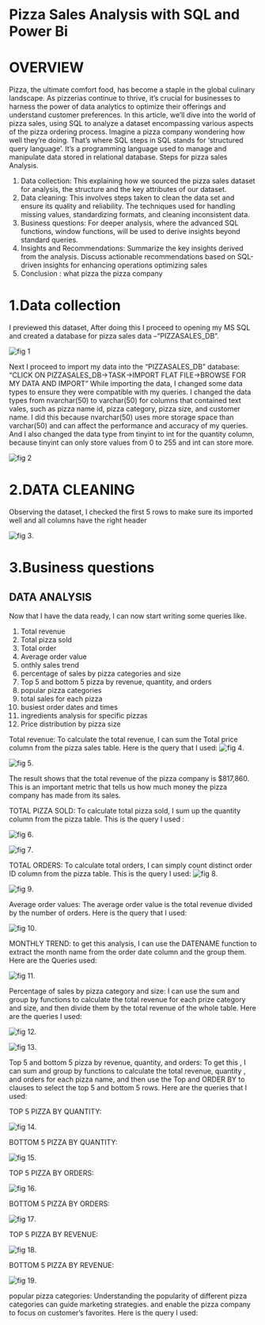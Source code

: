 # Pizza Sales Analysis with SQL and Power Bi
# OVERVIEW
Pizza, the ultimate comfort food, has become a staple in the global culinary landscape. As pizzerias continue to thrive, it’s crucial for businesses to harness the power of data analytics to optimize their offerings and understand customer preferences. In this article, we’ll dive into the world of pizza sales, using SQL to analyze a dataset encompassing various aspects of the pizza ordering process. Imagine a pizza company wondering how well they’re doing. That’s where SQL steps in 
SQL stands for ‘structured query language’. It’s a programming language used to manage and manipulate data stored in relational database.
Steps for pizza sales Analysis.
1.	Data collection: This explaining how we sourced the pizza sales dataset for analysis, the structure and the key attributes of our dataset.
2.	Data cleaning: This involves steps taken to clean the data set and ensure its quality and reliability. The techniques used for handling missing values, standardizing formats, and cleaning inconsistent data.
3.	Business questions: For deeper analysis, where the advanced SQL functions, window functions, will be used to derive insights beyond standard queries.
4.	Insights and Recommendations: Summarize the key insights derived from the analysis. Discuss actionable recommendations based on SQL-driven insights for enhancing operations optimizing sales 
5.	Conclusion : what pizza the pizza company 


# 1.Data collection
I previewed this dataset, After doing this I proceed to opening my MS SQL and created a database for pizza sales data –“PIZZASALES_DB”.

![fig 1 ](https://github.com/originaldx/Pizza-sales/blob/main/P%201.png)

Next I proceed to import my data into the “PIZZASALES_DB” database:
         “CLICK ON PIZZASALES_DB->TASK->IMPORT FLAT FILE->BROWSE FOR MY DATA AND IMPORT”
While importing the data, I changed some data types to ensure they were compatible with my queries. I changed the data types from nvarchar(50) to varchar(50) for columns that contained text vales, such as pizza  name id, pizza category, pizza size, and customer name. I did this because nvarchar(50) uses more storage space than varchar(50) and can affect the performance and accuracy of my queries. And I also changed the data type from tinyint to int for the quantity column, because tinyint can only store values from 0 to 255 and int can store more.

![fig 2](https://github.com/originaldx/Pizza-sales/blob/main/P%202.png)

# 2.DATA CLEANING
Observing the dataset, I checked the first 5 rows to make sure its imported well and all columns have the right header  

![fig 3](https://github.com/originaldx/Pizza-sales/blob/main/P%203.png).

  # 3.Business questions  
    
## DATA ANALYSIS
  Now that I have the data ready, I can now start writing some queries like.
1. Total revenue
2. Total pizza sold
3. Total order
4. Average order value
5. onthly sales trend
6. percentage of sales by pizza categories and size
7. Top 5 and bottom 5 pizza by revenue, quantity, and orders
8. popular pizza categories
9. total sales for each pizza 
10. busiest order dates and times 
11. ingredients analysis for specific pizzas
12. Price distribution by pizza size 



Total revenue: To calculate the total revenue, I can sum the Total price column from the pizza sales table. Here is the query that I used: 
![fig 4](https://github.com/originaldx/Pizza-sales/blob/main/P%204.png).

![fig 5](https://github.com/originaldx/Pizza-sales/blob/main/P%205.png).

The result shows that the total revenue of the pizza company is $817,860. This is an important metric that tells us how much money the pizza company has made from its sales.

TOTAL PIZZA SOLD: To calculate total pizza sold, I sum up the quantity column from the pizza table. This is the query I used :

![fig 6](https://github.com/originaldx/Pizza-sales/blob/main/P%206.png).

![fig 7](https://github.com/originaldx/Pizza-sales/blob/main/P%207.png).

TOTAL ORDERS: To calculate total orders, I can simply count distinct order ID  column from the pizza table. This is the query I used: 
![fig 8](https://github.com/originaldx/Pizza-sales/blob/main/P%208.png).

![fig 9](https://github.com/originaldx/Pizza-sales/blob/main/P%209.png).

Average order values: The average order value is the total revenue divided by the number of orders. Here is the query that I used: 

![fig 10](https://github.com/originaldx/Pizza-sales/blob/main/P%2010.png).

MONTHLY TREND: to get this analysis, I can use the DATENAME function to extract the month  name from the order date column and the group them. Here are the Queries used:

![fig 11](https://github.com/originaldx/Pizza-sales/blob/main/P%2011.png).

Percentage of sales by pizza category and size: I can use the sum and group by functions to calculate the total revenue for each prize category and size, and then divide them by the total revenue of the whole table. Here are the queries I used:

![fig 12](https://github.com/originaldx/Pizza-sales/blob/main/P%2012.png).

![fig 13](https://github.com/originaldx/Pizza-sales/blob/main/P%2013.png).

Top 5 and bottom 5 pizza by revenue, quantity, and orders: To get this , I can  sum and group by functions to calculate the total revenue, quantity , and orders for each pizza name, and then use the Top and ORDER BY to clauses to select the top 5 and bottom 5 rows. Here are the queries that I used:

TOP 5 PIZZA BY QUANTITY:

![fig 14](https://github.com/originaldx/Pizza-sales/blob/main/P%2014.png).

BOTTOM 5 PIZZA BY QUANTITY:

![fig 15](https://github.com/originaldx/Pizza-sales/blob/main/P%2015.png).

TOP 5 PIZZA BY ORDERS:

![fig 16](https://github.com/originaldx/Pizza-sales/blob/main/P%2016.png).

BOTTOM 5 PIZZA BY ORDERS:

![fig 17](https://github.com/originaldx/Pizza-sales/blob/main/P%2017.png).

TOP 5 PIZZA BY REVENUE:

![fig 18](https://github.com/originaldx/Pizza-sales/blob/main/P%2018.png).

BOTTOM 5 PIZZA BY REVENUE:

![fig 19]().

popular pizza categories: Understanding the popularity of different pizza categories can guide marketing strategies. and enable the pizza company to focus on customer’s favorites. Here is the query I used:




















